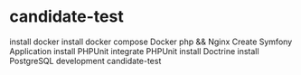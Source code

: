 # candidate-test
install docker
install docker compose
Docker php && Nginx
Create Symfony Application
install PHPUnit
integrate PHPUnit
install Doctrine
install PostgreSQL
development candidate-test